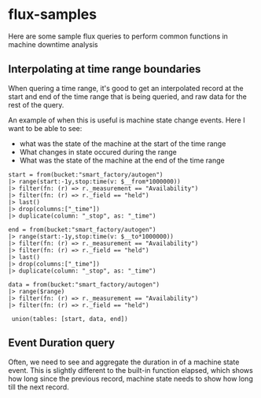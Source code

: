 # flux-samples

Here are some sample flux queries to perform common functions in machine downtime analysis

## Interpolating at time range boundaries

When quering a time range, it's good to get an interpolated record at the start and end of the time range that is being queried, and raw data for the rest of the query.

An example of when this is useful is machine state change events. Here I want to be able to see:
- what was the state of the machine at the start of the time range
- What changes in state occured during the range
- What was the state of the machine at the end of the time range

```
start = from(bucket:"smart_factory/autogen")  
|> range(start:-1y,stop:time(v: $__from*1000000))
|> filter(fn: (r) => r._measurement == "Availability")
|> filter(fn: (r) => r._field == "held")
|> last()
|> drop(columns:["_time"])
|> duplicate(column: "_stop", as: "_time")

end = from(bucket:"smart_factory/autogen")  
|> range(start:-1y,stop:time(v: $__to*1000000))
|> filter(fn: (r) => r._measurement == "Availability")
|> filter(fn: (r) => r._field == "held")
|> last()
|> drop(columns:["_time"])
|> duplicate(column: "_stop", as: "_time")

data = from(bucket:"smart_factory/autogen")  
|> range($range)
|> filter(fn: (r) => r._measurement == "Availability")
|> filter(fn: (r) => r._field == "held")

 union(tables: [start, data, end])
```


## Event Duration query

Often, we need to see and aggregate the duration in of a machine state event. This is slightly different to the built-in function elapsed, which shows how long since the previous record, machine state needs to show how long till the next record.


```

```
